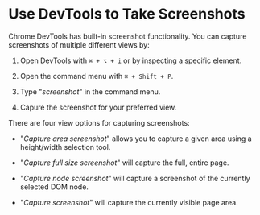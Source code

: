 # Use DevTools to Take Screenshots

Chrome DevTools has built-in screenshot functionality. You can capture screenshots of multiple different views by:

1. Open DevTools with `⌘ + ⌥ + i` or by inspecting a specific element.

2. Open the command menu with `⌘ + Shift + P`.

3. Type "_screenshot_" in the command menu.

4. Capure the screenshot for your preferred view.

There are four view options for capturing screenshots:

- "_Capture area screenshot_" allows you to capture a given area using a height/width selection tool.

- "_Capture full size screenshot_" will capture the full, entire page.

- "_Capture node screenshot_" will capture a screenshot of the currently selected DOM node.

- "_Capture screenshot_" will capture the currently visible page area.
